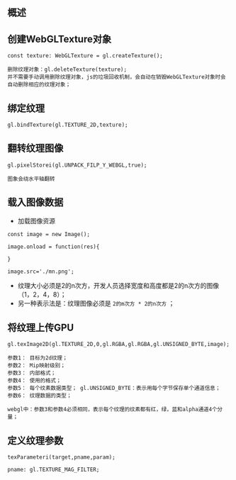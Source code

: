 ## 概述

## 创建WebGLTexture对象

``` 
const texture: WebGLTexture = gl.createTexture();

删除纹理对象：gl.deleteTexture(texture);
并不需要手动调用删除纹理对象，js的垃圾回收机制，会自动在销毁WebGLTexture对象时会自动删除相应的纹理对象；
```

## 绑定纹理

``` 
gl.bindTexture(gl.TEXTURE_2D,texture);
```

## 翻转纹理图像
```
gl.pixelStorei(gl.UNPACK_FILP_Y_WEBGL,true);

图象会绕水平轴翻转
```

## 载入图像数据

* 加载图像资源

``` 
const image = new Image();

image.onload = function(res){

}

image.src='./mn.png';
```

* 纹理大小必须是2的n次方，开发人员选择宽度和高度都是2的n次方的图像（1，2，4，8）；
* 另一种表示法是：纹理图像必须是 `2的m次方 * 2的n次方` ；

## 将纹理上传GPU

``` 
gl.texImage2D(gl.TEXTURE_2D,0,gl.RGBA,gl.RGBA,gl.UNSIGNED_BYTE,image);

参数1： 目标为2d纹理；
参数2： Mip映射级别；
参数3： 内部格式；
参数4： 使用的格式；
参数5： 每个纹素数据类型； gl.UNSIGNED_BYTE：表示用每个字节保存单个通道信息；
参数6： 纹理数据的类型；

webgl中：参数3和参数4必须相同，表示每个纹理的纹素都有红，绿，蓝和alpha通道4个分量；
```

## 定义纹理参数
```
texParameteri(target,pname,param);

pname: gl.TEXTURE_MAG_FILTER;
```